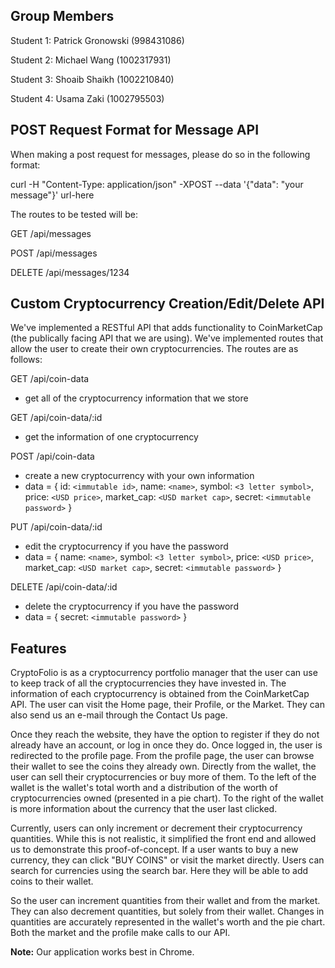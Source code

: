 ## Group Members
Student 1: Patrick Gronowski (998431086)

Student 2: Michael Wang (1002317931)

Student 3: Shoaib Shaikh (1002210840)

Student 4: Usama Zaki (1002795503)

## POST Request Format for Message API
When making a post request for messages, please do so in the following format:

curl -H "Content-Type: application/json" -XPOST --data '{"data": "your message"}' url-here

The routes to be tested will be:

GET /api/messages

POST /api/messages

DELETE /api/messages/1234

## Custom Cryptocurrency Creation/Edit/Delete API

We've implemented a RESTful API that adds functionality to CoinMarketCap (the publically facing API that we are using). We've implemented routes that allow the user to create their own cryptocurrencies. The routes are as follows:

GET /api/coin-data
- get all of the cryptocurrency information that we store

GET /api/coin-data/:id
- get the information of one cryptocurrency

POST /api/coin-data
- create a new cryptocurrency with your own information
- data = { id: `<immutable id>`, name: `<name>`, symbol: `<3 letter symbol>`, price: `<USD price>`, market_cap: `<USD market cap>`, secret: `<immutable password>` }

PUT /api/coin-data/:id
- edit the cryptocurrency if you have the password
- data = { name: `<name>`, symbol: `<3 letter symbol>`, price: `<USD price>`, market_cap: `<USD market cap>`, secret: `<immutable password>` }

DELETE /api/coin-data/:id
- delete the cryptocurrency if you have the password
- data = { secret: `<immutable password>` }
 
## Features
CryptoFolio is as a cryptocurrency portfolio manager that the user can use to keep track of all the cryptocurrencies they have invested in. The information of each cryptocurrency is obtained from the CoinMarketCap API. The user can visit the Home page, their Profile, or the Market. They can also send us an e-mail through the Contact Us page.

Once they reach the website, they have the option to register if they do not already have an account, or log in once they do. Once logged in, the user is redirected to the profile page. From the profile page, the user can browse their wallet to see the coins they already own. Directly from the wallet, the user can sell their cryptocurrencies or buy more of them. To the left of the wallet is the wallet's total worth and a distribution of the worth of cryptocurrencies owned (presented in a pie chart). To the right of the wallet is more information about the currency that the user last clicked.

Currently, users can only increment or decrement their cryptocurrency quantities. While this is not realistic, it simplified the front end and allowed us to demonstrate this proof-of-concept. If a user wants to buy a new currency, they can click "BUY COINS" or visit the market directly. Users can search for currencies using the search bar. Here they will be able to add coins to their wallet. 

So the user can increment quantities from their wallet and from the market. They can also decrement quantities, but solely from their wallet. Changes in quantities are accurately represented in the wallet's worth and the pie chart. Both the market and the profile make calls to our API.

**Note:** Our application works best in Chrome.
